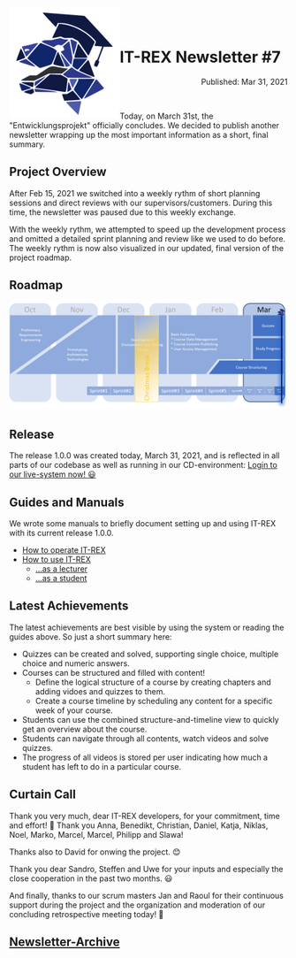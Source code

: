 <img align="left" width="200" src="../graphix/rexlogo.png"/>
<br/>
<br/>

# IT-REX Newsletter #7

<p align="right">Published: Mar 31, 2021</p>
<br/>

Today, on March 31st, the "Entwicklungsprojekt" officially concludes. We decided to publish another newsletter wrapping up the most important information as a short, final summary.

## Project Overview
After Feb 15, 2021 we switched into a weekly rythm of short planning sessions and direct reviews with our supervisors/customers. During this time, the newsletter was paused due to this weekly exchange. 

With the weekly rythm, we attempted to speed up the development process and omitted a detailed sprint planning and review like we used to do before. The weekly rythm is now also visualized in our updated, final version of the project roadmap.

## Roadmap
![Roadmap](../graphix/roadmap07.png)

## Release
The release 1.0.0 was created today, March 31, 2021, and is reflected in all parts of our codebase as well as running in our CD-environment: [Login to our live-system now! :smiley:](http://129.69.217.173:8085/)

## Guides and Manuals
We wrote some manuals to briefly document setting up and using IT-REX with its current release 1.0.0.
* [How to operate IT-REX](https://github.com/IT-REX-Platform/Wiki/wiki/How-to-operate-IT-REX)
* [How to use IT-REX](https://github.com/IT-REX-Platform/Wiki/wiki/How-to-use-IT-REX)
  * [...as a lecturer](https://github.com/IT-REX-Platform/Wiki/wiki/How-to-use-IT-REX--Lecturer)
  * [...as a student](https://github.com/IT-REX-Platform/Wiki/wiki/How-to-use-IT-REX--Student)


## Latest Achievements
The latest achievements are best visible by using the system or reading the guides above. So just a short summary here:
* Quizzes can be created and solved, supporting single choice, multiple choice and numeric answers.
* Courses can be structured and filled with content!
  * Define the logical structure of a course by creating chapters and adding vidoes and quizzes to them.
  * Create a course timeline by scheduling any content for a specific week of your course.
* Students can use the combined structure-and-timeline view to quickly get an overview about the course.
* Students can navigate through all contents, watch videos and solve quizzes.
* The progress of all videos is stored per user indicating how much a student has left to do in a particular course.
  

## Curtain Call
Thank you very much, dear IT-REX developers, for your commitment, time and effort! :muscle: Thank you Anna, Benedikt, Christian, Daniel, Katja, Niklas, Noel, Marko, Marcel, Marcel, Philipp and Slawa!

Thanks also to David for onwing the project. :blush:

Thank you dear Sandro, Steffen and Uwe for your inputs and especially the close cooperation in the past two months. :smiley:

And finally, thanks to our scrum masters Jan and Raoul for their continuous support during the project and the organization and moderation of our concluding retrospective meeting today! :clap:

## [Newsletter-Archive](https://github.com/IT-REX-Platform/Wiki/tree/main/newsletter/archive)